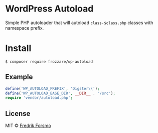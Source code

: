 # WordPress Autoload

Simple PHP autoloader that will autoload `class-$class.php` classes with namespace prefix.

# Install

```
$ composer require frozzare/wp-autoload
```

## Example

```php
define('WP_AUTOLOAD_PREFIX', 'Digster\\');
define('WP_AUTOLOAD_BASE_DIR', __DIR__ . '/src');
require 'vendor/autoload.php';
```

## License

MIT © [Fredrik Forsmo](https://github.com/frozzare)
